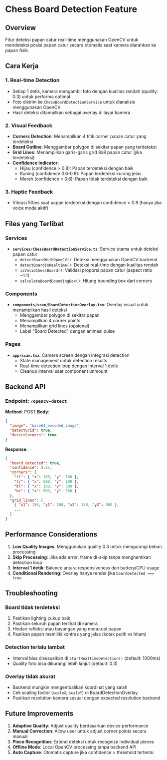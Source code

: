 # Chess Board Detection Feature

## Overview
Fitur deteksi papan catur real-time menggunakan OpenCV untuk mendeteksi posisi papan catur secara otomatis saat kamera diarahkan ke papan fisik.

## Cara Kerja

### 1. Real-time Detection
- Setiap 1 detik, kamera mengambil foto dengan kualitas rendah (quality: 0.3) untuk performa optimal
- Foto dikirim ke `ChessBoardDetectionService` untuk dianalisis menggunakan OpenCV
- Hasil deteksi ditampilkan sebagai overlay di layar kamera

### 2. Visual Feedback
- **Corners Detection**: Menampilkan 4 titik corner papan catur yang terdeteksi
- **Board Outline**: Menggambar polygon di sekitar papan yang terdeteksi
- **Grid Lines**: Menampilkan garis-garis grid 8x8 papan catur (jika terdeteksi)
- **Confidence Indicator**:
  - Hijau (confidence > 0.8): Papan terdeteksi dengan baik
  - Kuning (confidence 0.6-0.8): Papan terdeteksi kurang jelas
  - Merah (confidence < 0.6): Papan tidak terdeteksi dengan baik

### 3. Haptic Feedback
- Vibrasi 50ms saat papan terdeteksi dengan confidence > 0.8 (hanya jika voice mode aktif)

## Files yang Terlibat

### Services
- **`services/ChessBoardDetectionService.ts`**: Service utama untuk deteksi papan catur
  - `detectBoardWithOpenCV()`: Deteksi menggunakan OpenCV backend
  - `detectBoardInRealtime()`: Deteksi real-time dengan kualitas rendah
  - `isValidChessBoard()`: Validasi proporsi papan catur (aspect ratio ~1:1)
  - `calculateBoardBoundingBox()`: Hitung bounding box dari corners

### Components
- **`components/scan/BoardDetectionOverlay.tsx`**: Overlay visual untuk menampilkan hasil deteksi
  - Menggambar polygon di sekitar papan
  - Menampilkan 4 corner points
  - Menampilkan grid lines (opsional)
  - Label "Board Detected" dengan animasi pulse

### Pages
- **`app/scan.tsx`**: Camera screen dengan integrasi detection
  - State management untuk detection results
  - Real-time detection loop dengan interval 1 detik
  - Cleanup interval saat component unmount

## Backend API

### Endpoint: `/opencv-detect`
**Method**: POST
**Body**:
```json
{
  "image": "base64_encoded_image",
  "detectGrid": true,
  "detectCorners": true
}
```

**Response**:
```json
{
  "board_detected": true,
  "confidence": 0.85,
  "corners": {
    "tl": { "x": 100, "y": 100 },
    "tr": { "x": 500, "y": 100 },
    "bl": { "x": 100, "y": 500 },
    "br": { "x": 500, "y": 500 }
  },
  "grid_lines": [
    { "x1": 150, "y1": 100, "x2": 150, "y2": 500 },
    ...
  ]
}
```

## Performance Considerations

1. **Low Quality Images**: Menggunakan quality 0.3 untuk mengurangi beban processing
2. **Skip Processing**: Jika ada error, frame di-skip tanpa menghentikan detection loop
3. **Interval 1 detik**: Balance antara responsiveness dan battery/CPU usage
4. **Conditional Rendering**: Overlay hanya render jika `boardDetected === true`

## Troubleshooting

### Board tidak terdeteksi
1. Pastikan lighting cukup baik
2. Pastikan seluruh papan terlihat di kamera
3. Hindari refleksi atau bayangan yang menutupi papan
4. Pastikan papan memiliki kontras yang jelas (kotak putih vs hitam)

### Detection terlalu lambat
- Interval bisa disesuaikan di `startRealtimeDetection()` (default: 1000ms)
- Quality foto bisa dikurangi lebih lanjut (default: 0.3)

### Overlay tidak akurat
- Backend mungkin mengembalikan koordinat yang salah
- Cek scaling factor (`scaleX`, `scaleY`) di BoardDetectionOverlay
- Pastikan resolution kamera sesuai dengan expected resolution backend

## Future Improvements

1. **Adaptive Quality**: Adjust quality berdasarkan device performance
2. **Manual Correction**: Allow user untuk adjust corner points secara manual
3. **Piece Recognition**: Extend deteksi untuk recognize individual pieces
4. **Offline Mode**: Local OpenCV processing tanpa backend API
5. **Auto Capture**: Otomatis capture jika confidence > threshold tertentu
